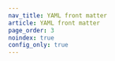 ```yaml
---
nav_title: YAML front matter
article: YAML front matter
page_order: 3 
noindex: true
config_only: true
---
```

